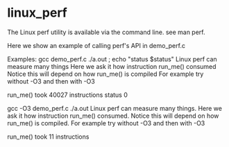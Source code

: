 # linux_perf
The Linux perf utility is available via the command line.
see man perf.

Here we show an example of calling perf's API in demo_perf.c

Examples:
  gcc demo_perf.c
  ./a.out ; echo "status $status"
  Linux perf can measure many things
  Here we ask it how instruction run_me() consumed
  Notice this will depend on how run_me() is compiled
  For example try without -O3 and then with -O3
  
  run_me() took 40027 instructions
  status 0

  gcc -O3 demo_perf.c
  ./a.out 
  Linux perf can measure many things. 
  Here we ask it how instruction run_me() consumed. 
  Notice this will depend on how run_me() is compiled. 
  For example try without -O3 and then with -O3 
  
  run_me() took 11 instructions

